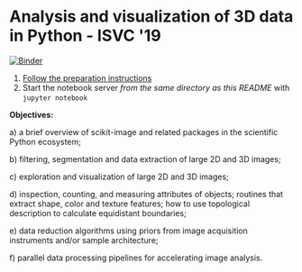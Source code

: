 Analysis and visualization of 3D data in Python - ISVC '19
==========================================================

[![Binder](https://mybinder.org/badge.svg)](https://mybinder.org/v2/gh/stefanv/imagexd_scientific_python/master?filepath=index.ipynb)

1.	[Follow the preparation instructions](preparation.md)
2.	Start the notebook server *from the same directory as this README* with `jupyter notebook`

**Objectives:**

a) a brief overview of scikit-image and related packages in the scientific Python ecosystem;

b) filtering, segmentation and data extraction of large 2D and 3D images;

c) exploration and visualization of large 2D and 3D images;

d) inspection, counting, and measuring attributes of objects; routines that extract shape, color and texture features; how to use topological description to calculate equidistant boundaries;

e) data reduction algorithms using priors from image acquisition instruments and/or sample architecture;

f) parallel data processing pipelines for accelerating image analysis.
